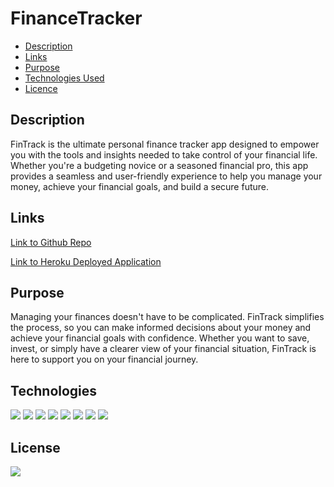 # FinanceTracker

* [Description](#description)
* [Links](#links)
* [Purpose](#purpose)
* [Technologies Used](#technologies)
* [Licence](#license)

## Description

FinTrack is the ultimate personal finance tracker app designed to empower you with the tools and insights needed to take control of your financial life. Whether you're a budgeting novice or a seasoned financial pro, this app provides a seamless and user-friendly experience to help you manage your money, achieve your financial goals, and build a secure future.


## Links
<a href="https://github.com/ColumbiaCoding/FinanceTracker">Link to Github Repo</a>

<a href="https://fintrack2023-ec91daba108b.herokuapp.com/">Link to Heroku Deployed Application</a>

## Purpose

Managing your finances doesn't have to be complicated. FinTrack simplifies the process, so you can make informed decisions about your money and achieve your financial goals with confidence. Whether you want to save, invest, or simply have a clearer view of your financial situation, FinTrack is here to support you on your financial journey.


## Technologies
<img src="https://img.shields.io/badge/Built%20with-HTML-blue">
<img src="https://img.shields.io/badge/Built%20with-CSS-blue">
<img src="https://img.shields.io/badge/Built%20with-Javascript-blue">
<img src="https://img.shields.io/badge/Built%20with-Node-blue">
<img src="https://img.shields.io/badge/Built%20with-React-blue">
<img src="https://img.shields.io/badge/Built%20with-Vite-blue">
<img src="https://img.shields.io/badge/Built%20with-PassKeys-blue">
<img src="https://img.shields.io/badge/Built%20with-Netfily-blue">


## License

<img src="https://img.shields.io/badge/license-MIT-blue">

